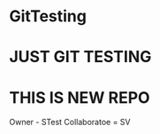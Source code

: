 # GitTesting
JUST GIT TESTING
========================
THIS IS NEW REPO
========================
Owner - STest
Collaboratoe = SV